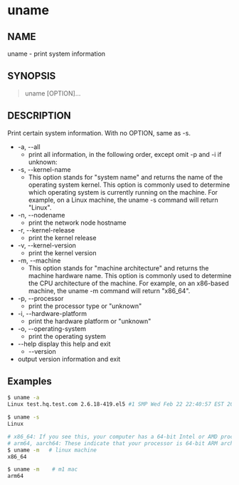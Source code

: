 # uname

## NAME

uname - print system information

## SYNOPSIS

> uname [OPTION]...

## DESCRIPTION

Print certain system information.  With no OPTION, same as -s.

- -a, --all
  - print all information, in the following order, except omit -p and -i if unknown:
- -s, --kernel-name
  - This option stands for "system name" and returns the name of the operating system kernel. This option is commonly used to determine which operating system is currently running on the machine. For example, on a Linux machine, the uname -s command will return "Linux".
- -n, --nodename
  - print the network node hostname
- -r, --kernel-release
  - print the kernel release
- -v, --kernel-version
  - print the kernel version
- -m, --machine
  - This option stands for "machine architecture" and returns the machine hardware name. This option is commonly used to determine the CPU architecture of the machine. For example, on an x86-based machine, the uname -m command will return "x86_64".
- -p, --processor
  - print the processor type or "unknown"
- -i, --hardware-platform
  - print the hardware platform or "unknown"
- -o, --operating-system
  - print the operating system
- --help display this help and exit
  - --version
- output version information and exit

## Examples

```bash
$ uname -a
Linux test.hq.test.com 2.6.18-419.el5 #1 SMP Wed Feb 22 22:40:57 EST 2017 x86_64 x86_64 x86_64 GNU/Linux

$ uname -s
Linux

# x86_64: If you see this, your computer has a 64-bit Intel or AMD processor, which is not ARM-based.
# arm64, aarch64: These indicate that your processor is 64-bit ARM architecture. The M1 Macs, released by Apple in 2020, use Apple's own M1 chips, which are based on ARM architecture.
$ uname -m   # linux machine
x86_64

$ uname -m    # m1 mac 
arm64
```

